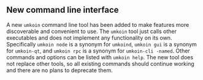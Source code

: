 New command line interface
--------------------------

A new `umkoin` command line tool has been added to make features more
discoverable and convenient to use. The `umkoin` tool just calls other
executables and does not implement any functionality on its own.  Specifically
`umkoin node` is a synonym for `umkoind`, `umkoin gui` is a synonym for
`umkoin-qt`, and `umkoin rpc` is a synonym for `umkoin-cli -named`. Other
commands and options can be listed with `umkoin help`. The new tool does not
replace other tools, so all existing commands should continue working and there
are no plans to deprecate them.
